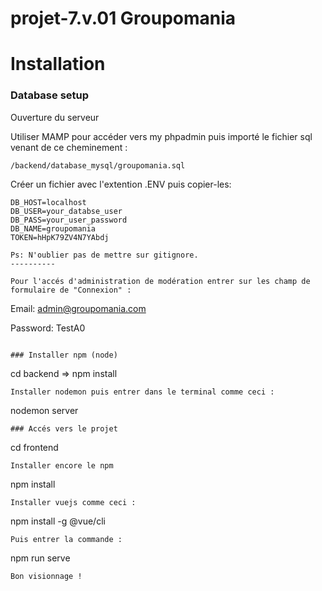 # projet-7.v.01 Groupomania

# Installation

### Database setup
Ouverture du serveur

Utiliser MAMP pour accéder vers my phpadmin puis importé le fichier sql venant de ce cheminement :
```
/backend/database_mysql/groupomania.sql
```
Créer un fichier avec l'extention .ENV puis copier-les:
```
DB_HOST=localhost
DB_USER=your_databse_user
DB_PASS=your_user_password
DB_NAME=groupomania
TOKEN=hHpK79ZV4N7YAbdj

Ps: N'oublier pas de mettre sur gitignore.
----------

Pour l'accés d'administration de modération entrer sur les champ de formulaire de "Connexion" :
```
Email:
admin@groupomania.com

Password:
TestA0
```

### Installer npm (node)
```
cd backend => npm install
```
Installer nodemon puis entrer dans le terminal comme ceci :
```
nodemon server
```
### Accés vers le projet
```
cd frontend
```
Installer encore le npm
```
npm install
```
Installer vuejs comme ceci :
```
npm install -g @vue/cli
```
Puis entrer la commande :
```
npm run serve
```
Bon visionnage !
